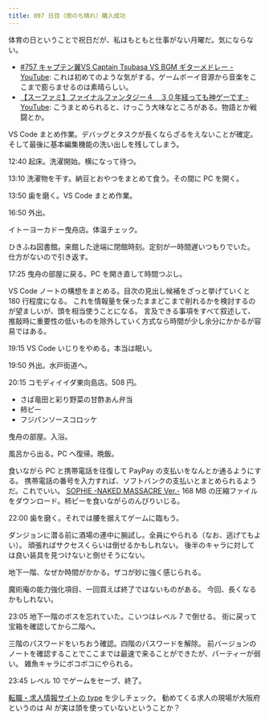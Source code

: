 ```yaml
---
title: 897 日目（雨のち晴れ）購入成功
---
```


体育の日ということで祝日だが、私はもともと仕事がない月曜だ。気にならない。

* [&#x23;757 キャプテン翼VS Captain Tsubasa VS BGM ギターメドレー - YouTube](https://www.youtube.com/watch?v=0bfKaBKbkPw):
  これは初めてのような気がする。ゲームボーイ音源から音楽をここまで膨らませるのは素晴らしい。
* [【スーファミ】ファイナルファンタジー４　３０年経っても神ゲーです - YouTube](https://www.youtube.com/watch?v=xvFBXsV7X1w):
  こうまとめられると、けっこう大味なところがある。物語とか戦闘とか。

VS Code まとめ作業。デバッグとタスクが長くならざるをえないことが確定。
そして最後に基本編集機能の洗い出しを残してしまう。

12:40 起床。洗濯開始。横になって待つ。

13:10 洗濯物を干す。納豆とおやつをまとめて食う。その間に PC を開く。

13:50 歯を磨く。VS Code まとめ作業。

16:50 外出。

イトーヨーカドー曳舟店。体温チェック。

ひきふね図書館。来館した途端に閉館時刻。定刻が一時間遅いつもりでいた。
仕方がないので引き返す。

17:25 曳舟の部屋に戻る。PC を開き直して時間つぶし。

VS Code ノートの構想をまとめる。目次の見出し候補をざっと挙げていくと 180 行程度になる。
これを情報量を保ったままどこまで削れるかを検討するのが望ましいが、頭を相当使うことになる。
言及できる事項をすべて叙述して、推敲時に重要性の低いものを除外していく方式なら時間が少し余分にかかるが容易ではある。

19:15 VS Code いじりをやめる。本当は眠い。

19:50 外出。水戸街道へ。

20:15 コモディイイダ東向島店。508 円。

* さば竜田と彩り野菜の甘酢あん弁当
* 柿ピー
* フジパンソースコロッケ

曳舟の部屋。入浴。

風呂から出る。PC へ復帰。晩飯。

食いながら PC と携帯電話を往復して PayPay の支払いをなんとか通るようにする。
携帯電話の番号を入力すれば、ソフトバンクの支払いとまとめられるようだ。これでいい。
[SOPHIE -NAKED MASSACRE Ver.-](https://www.dlsite.com/maniax/work/=/product_id/RJ424807/)
168 MB の圧縮ファイルをダウンロード。柿ピーを食いながらのんびりいじる。

22:00 歯を磨く。それでは腰を据えてゲームに臨もう。

ダンジョンに潜る前に酒場の連中に腕試し。全員にやられる（なお、逃げてもよい）。
頑張ればサクセスくらいは倒せるかもしれない。
後半のキャラに対しては良い装具を見つけないと倒せそうにない。

地下一階、なぜか時間がかかる。ザコが妙に強く感じられる。

魔術庵の能力強化項目、一回買えば終了ではないものがある。
今回、長くなるかもしれない。

23:05 地下一階のボスを忘れていた。こいつはレベル 7 で倒せる。
街に戻って宝箱を確認してから二階へ。

三階のパスワードをいちおう確認。四階のパスワードを解除。
前バージョンのノートを確認することでここまでは最速で来ることができたが、パーティーが弱い。
雑魚キャラにボコボコにやられる。

23:45 レベル 10 でゲームをセーブ、終了。

[転職・求人情報サイトの type](https://type.jp/) を少しチェック。
勧めてくる求人の現場が大阪府というのは AI が実は頭を使っていないということか？
